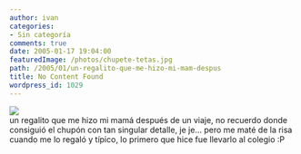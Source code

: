 ```yaml
---
author: ivan
categories:
- Sin categoría
comments: true
date: 2005-01-17 19:04:00
featuredImage: /photos/chupete-tetas.jpg
path: /2005/01/un-regalito-que-me-hizo-mi-mam-despus
title: No Content Found
wordpress_id: 1029
---
```


[![](https://photos1.blogger.com/img/39/1190/320/chupete%20tetas.jpg)](https://photos1.blogger.com/img/39/1190/640/chupete%20tetas.jpg)  
un regalito que me hizo mi mamá después de un viaje, no recuerdo donde consiguió el chupón con tan singular detalle, je je... pero me maté de la risa cuando me lo regaló y típico, lo primero que hice fue llevarlo al colegio :P